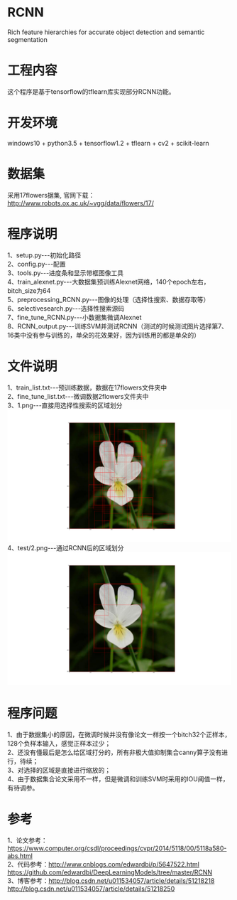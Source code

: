 # RCNN 
Rich feature hierarchies for accurate object detection and semantic segmentation
# 工程内容
这个程序是基于tensorflow的tflearn库实现部分RCNN功能。

# 开发环境
windows10 + python3.5 + tensorflow1.2 + tflearn + cv2 + scikit-learn

# 数据集
采用17flowers据集, 官网下载：http://www.robots.ox.ac.uk/~vgg/data/flowers/17/

# 程序说明
1、setup.py---初始化路径   
2、config.py---配置   
3、tools.py---进度条和显示带框图像工具   
4、train_alexnet.py---大数据集预训练Alexnet网络，140个epoch左右，bitch_size为64   
5、preprocessing_RCNN.py---图像的处理（选择性搜索、数据存取等）   
6、selectivesearch.py---选择性搜索源码   
7、fine_tune_RCNN.py---小数据集微调Alexnet   
8、RCNN_output.py---训练SVM并测试RCNN（测试的时候测试图片选择第7、16类中没有参与训练的，单朵的花效果好，因为训练用的都是单朵的）

# 文件说明
1、train_list.txt---预训练数据，数据在17flowers文件夹中      
2、fine_tune_list.txt---微调数据2flowers文件夹中   
3、1.png---直接用选择性搜索的区域划分        
   ![selectivesearch_1](test/1.png)        
4、test/2.png---通过RCNN后的区域划分     
   ![RCNN_1](test/2.png)

# 程序问题
1、由于数据集小的原因，在微调时候并没有像论文一样按一个bitch32个正样本，128个负样本输入，感觉正样本过少；   
2、还没有懂最后是怎么给区域打分的，所有非极大值抑制集合canny算子没有进行，待续；   
3、对选择的区域是直接进行缩放的；   
4、由于数据集合论文采用不一样，但是微调和训练SVM时采用的IOU阈值一样，有待调参。

# 参考
1、论文参考：https://www.computer.org/csdl/proceedings/cvpr/2014/5118/00/5118a580-abs.html       
2、代码参考：http://www.cnblogs.com/edwardbi/p/5647522.html       
            https://github.com/edwardbi/DeepLearningModels/tree/master/RCNN          
3、博客参考：http://blog.csdn.net/u011534057/article/details/51218218       
            http://blog.csdn.net/u011534057/article/details/51218250       

